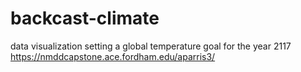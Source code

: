 # backcast-climate
data visualization setting a global temperature goal for the year 2117 
https://nmddcapstone.ace.fordham.edu/aparris3/
